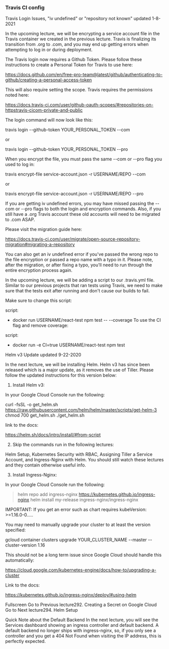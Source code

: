 ### Travis CI config

Travis Login Issues, "iv undefined" or "repository not known"
updated 1-8-2021

In the upcoming lecture, we will be encrypting a service account file in the Travis container we created in the previous lecture. Travis is finalizing its transition from .org to .com, and you may end up getting errors when attempting to log in or during deployment.

The Travis login now requires a Github Token. Please follow these instructions to create a Personal Token for Travis to use here:

https://docs.github.com/en/free-pro-team@latest/github/authenticating-to-github/creating-a-personal-access-token

This will also require setting the scope. Travis requires the permissions noted here:

https://docs.travis-ci.com/user/github-oauth-scopes/#repositories-on-httpstravis-cicom-private-and-public

The login command will now look like this:

travis login --github-token YOUR_PERSONAL_TOKEN --com

or

travis login --github-token YOUR_PERSONAL_TOKEN --pro

When you encrypt the file, you must pass the same --com or --pro flag you used to log in:

travis encrypt-file service-account.json -r USERNAME/REPO --com

or

travis encrypt-file service-account.json -r USERNAME/REPO --pro

If you are getting iv undefined errors, you may have missed passing the --com or --pro flags to both the login and encryption commands. Also, if you still have a .org Travis account these old accounts will need to be migrated to .com ASAP.

Please visit the migration guide here:

https://docs.travis-ci.com/user/migrate/open-source-repository-migration#migrating-a-repository

You can also get an iv undefined error if you've passed the wrong repo to the file encryption or passed a repo name with a typo in it. Please note, after the migration, or after fixing a typo, you'll need to run through the entire encryption process again.



In the upcoming lecture, we will be adding a script to our .travis.yml file. Similar to our previous projects that ran tests using Travis, we need to make sure that the tests exit after running and don't cause our builds to fail.

Make sure to change this script:

script:
  - docker run USERNAME/react-test npm test -- --coverage
To use the CI flag and remove coverage:

script:
  - docker run -e CI=true USERNAME/react-test npm test






Helm v3 Update
updated 9-22-2020

In the next lecture, we will be installing Helm. Helm v3 has since been released which is a major update, as it removes the use of Tiller. Please follow the updated instructions for this version below:

1. Install Helm v3:

In your Google Cloud Console run the following:

curl -fsSL -o get_helm.sh https://raw.githubusercontent.com/helm/helm/master/scripts/get-helm-3
chmod 700 get_helm.sh
./get_helm.sh
 
link to the docs:

https://helm.sh/docs/intro/install/#from-script

2. Skip the commands run in the following lectures:

Helm Setup, Kubernetes Security with RBAC, Assigning Tiller a Service Account, and Ingress-Nginx with Helm. You should still watch these lectures and they contain otherwise useful info.

3. Install Ingress-Nginx:

In your Google Cloud Console run the following:

> helm repo add ingress-nginx https://kubernetes.github.io/ingress-nginx
> helm install my-release ingress-nginx/ingress-nginx
 
IMPORTANT: If you get an error such as chart requires kubeVersion: >=1.16.0-0.....

You may need to manually upgrade your cluster to at least the version specified:

gcloud container clusters upgrade  YOUR_CLUSTER_NAME --master --cluster-version 1.16

This should not be a long term issue since Google Cloud should handle this automatically:

https://cloud.google.com/kubernetes-engine/docs/how-to/upgrading-a-cluster



Link to the docs:

https://kubernetes.github.io/ingress-nginx/deploy/#using-helm

Fullscreen
Go to Previous lecture292. Creating a Secret on Google Cloud
Go to Next lecture294. Helm Setup






Quick Note about the Default Backend
In the next lecture, you will see the Services dashboard showing an ingress controller and default backend. A default backend no longer ships with ingress-nginx, so, if you only see a controller and you get a 404 Not Found when visiting the IP address, this is perfectly expected.

